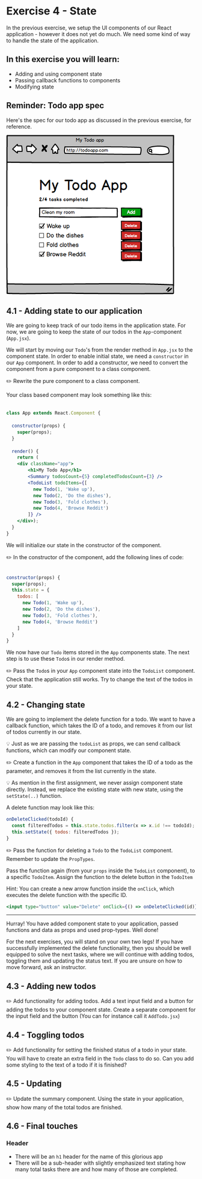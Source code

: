 # Exercise 4 - State
In the previous exercise, we setup the UI components of our React application - however it does not yet do much. We need some kind of way to handle the state of the application. 

## In this exercise you will learn:
- Adding and using component state
- Passing callback functions to components
- Modifying state

## Reminder: Todo app spec

Here's the spec for our todo app as discussed in the previous exercise, for reference.

![](../images/todo-app.png)


## 4.1 - Adding state to our application
We are going to keep track of our todo items in the application state. For now, we are going to keep the state of our todos in the `App`-component (`App.jsx`).

We will start by moving our `Todo`'s from the render method in `App.jsx` to the component state. In order to enable initial state, we need a `constructor` in our `App` component. In order to add a constructor, we need to convert the component from a pure component to a class component. 

:pencil2: Rewrite the pure component to a class component. 

Your class based component may look something like this:

```jsx

class App extends React.Component {

  constructor(props) {
    super(props);
  }

  render() {
    return (
    <div className="app">
        <h1>My Todo App</h1>
        <Summary todosCount={5} completedTodosCount={3} />
        <TodoList todoItems={[
          new Todo(1, 'Wake up'),
          new Todo(2, 'Do the dishes'),
          new Todo(3, 'Fold clothes'),
          new Todo(4, 'Browse Reddit')
        ]} />
    </div>);
  }
}
```

We will initialize our state in the constructor of the component. 

:pencil2: In the constructor of the component, add the following lines of code:
```js

constructor(props) {
  super(props);
  this.state = {
    todos: [
      new Todo(1, 'Wake up'),
      new Todo(2, 'Do the dishes'),
      new Todo(3, 'Fold clothes'),
      new Todo(4, 'Browse Reddit')
    ]
  }
}

```

We now have our `Todo` items stored in the `App` components state. The next step is to use these `Todo`s in our render method. 

:pencil2: Pass the `Todo`s in your `App` component state into the `TodoList` component. Check that the application still works. Try to change the text of the todos in your state.

## 4.2 - Changing state

We are going to implement the delete function for a todo. 
We want to have a callback function, which takes the ID of a todo, and removes it from our list of todos currently in our state. 

:bulb: Just as we are passing the `todoList` as props, we can send callback functions, which can modify our component state.

:pencil2: Create a function in the `App` component that takes the ID of a todo as the parameter, and removes it from the list currently in the state.

:bulb: As mention in the first assignment, we never assign component state directly. Instead, we replace the existing state with new state, using the `setState(..)` function. 

A delete function may look like this:

```jsx
onDeleteClicked(todoId) {
  const filteredTodos = this.state.todos.filter(x => x.id !== todoId);
  this.setState({ todos: filteredTodos });
}
```

:pencil2: Pass the function for deleting a `Todo` to the `TodoList` component. Remember to update the `PropTypes`.

Pass the function again (from your `props` inside the `TodoList` component), to a specific `TodoItem`. Assign the function to the delete button in the `TodoItem` 

Hint: You can create a new arrow function inside the `onClick`, which executes the delete function with the specific ID.
```jsx
<input type="button" value="Delete" onClick={() => onDeleteClicked(id)}/>
```

---

Hurray! You have added component state to your application, passed functions and data as props and used prop-types. Well done! 

For the next exercises, you will stand on your own two legs! If you have successfully implemented the delete functionality, then you should be well equipped to solve the next tasks, where we will continue with adding todos, toggling them and updating the status text. If you are unsure on how to move forward, ask an instructor.

## 4.3 - Adding new todos

:pencil2: Add functionality for adding todos. Add a text input field and a button for adding the todos to your component state. Create a separate component for the input field and the button (You can for instance call it `AddTodo.jsx`)


## 4.4 - Toggling todos

:pencil2: Add functionality for setting the finished status of a todo in your state. You will have to create an extra field in the `Todo` class to do so. Can you add some styling to the text of a todo if it is finished?

## 4.5 - Updating 

:pencil2: Update the summary component. Using the state in your application, show how many of the total todos are finished.

## 4.6 - Final touches

### Header

- There will be an `h1` header for the name of this glorious app
- There will be a sub-header with slightly emphasized text stating how many total tasks there are and how many of those are completed.
